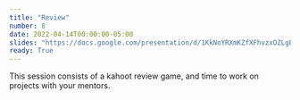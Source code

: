 ```yaml
---
title: "Review"
number: 8
date: 2022-04-14T00:00:00-05:00
slides: "https://docs.google.com/presentation/d/1KkNoYRXmKZfXFhvzxOZLgEtmwsVRVJAMbwZXG8pEgWM/edit?usp=sharing"
ready: True
---
```


This session consists of a kahoot review game, and time to work on projects with your mentors.